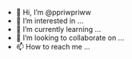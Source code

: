 - 👋 Hi, I’m @ppriwpriww
- 👀 I’m interested in ...
- 🌱 I’m currently learning ...
- 💞️ I’m looking to collaborate on ...
- 📫 How to reach me ...

<!---
ppriwpriww/ppriwpriww is a ✨ special ✨ repository because its `README.md` (this file) appears on your GitHub profile.
You can click the Preview link to take a look at your changes.
--->
